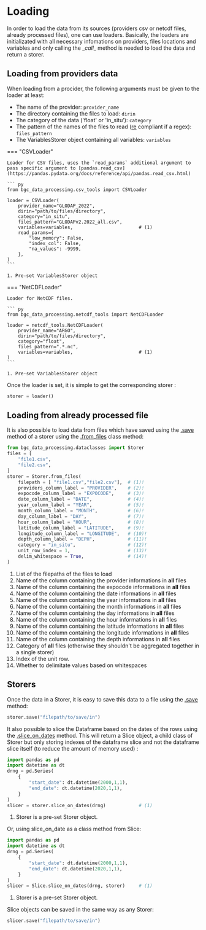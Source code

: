 # Loading

In order to load the data from its sources (providers csv or netcdf files, already processed files), one can use loaders. Basically, the loaders are initializated with all necessary infomations on providers, files locations and variables and only calling the \__call__ method is needed to load the data and return a storer. <br/>
## Loading from providers data

When loading from a procider, the following arguments must be given to the loader at least:

- The name of the provider: `provider_name`
- The directory containing the files to load: `dirin`
- The category of the data ('float' or 'in_situ'): `category`
- The pattern of the names of the files to read ([re](https://docs.python.org/3/library/re.html) compliant if a regex): `files_pattern`
- The VariablesStorer object containing all variables: `variables`

=== "CSVLoader"

    Loader for CSV files, uses the `read_params` additional argument to pass specific argument to [pandas.read_csv](https://pandas.pydata.org/docs/reference/api/pandas.read_csv.html)

    ``` py
    from bgc_data_processing.csv_tools import CSVLoader

    loader = CSVLoader(
        provider_name="GLODAP_2022",
        dirin="path/to/files/directory",
        category="in_situ",
        files_pattern="GLODAPv2.2022_all.csv",
        variables=variables,                        # (1)
        read_params={
            "low_memory": False,
            "index_col": False,
            "na_values": -9999,
        },
    )
    ```

    1. Pre-set VariablesStorer object

=== "NetCDFLoader"

    Loader for NetCDF files.

    ``` py
    from bgc_data_processing.netcdf_tools import NetCDFLoader

    loader = netcdf_tools.NetCDFLoader(
        provider_name="ARGO",
        dirin="path/to/files/directory",
        category="float",
        files_pattern=".*.nc",
        variables=variables,                        # (1)
    )
    ```

    1. Pre-set VariablesStorer object

Once the loader is set, it is simple to get the corresponding storer :

```py
storer = loader()
```
## Loading from already processed file

It is also possible to load data from files which have saved using the [.save](/reference/data_classes/#bgc_data_processing.data_classes.Storer.save) method of a storer using the [.from_files](/reference/data_classes/#bgc_data_processing.data_classes.Storer.from_files) class method:

```py
from bgc_data_processing.dataclasses import Storer
files = [
    "file1.csv",
    "file2.csv",
]
storer = Storer.from_files(
    filepath = [ "file1.csv","file2.csv"],  # (1)!
    providers_column_label = "PROVIDER",    # (2)!
    expocode_column_label = "EXPOCODE",     # (3)!
    date_column_label = "DATE",             # (4)!
    year_column_label = "YEAR",             # (5)!
    month_column_label = "MONTH",           # (6)!
    day_column_label = "DAY",               # (7)!
    hour_column_label = "HOUR",             # (8)!
    latitude_column_label = "LATITUDE",     # (9)!
    longitude_column_label = "LONGITUDE",   # (10)!
    depth_column_label = "DEPH",            # (11)!
    category = "in_situ",                   # (12)!
    unit_row_index = 1,                     # (13)!
    delim_whitespace = True,                # (14)!
)
```

1. List of the filepaths of the files to load
2. Name of the column containing the provider informations in **all** files
3. Name of the column containing the expocode informations in **all** files
4. Name of the column containing the date informations in **all** files
5. Name of the column containing the year informations in **all** files
6. Name of the column containing the month informations in **all** files
7. Name of the column containing the day informations in **all** files
8. Name of the column containing the hour informations in **all** files
9. Name of the column containing the latitude informations in **all** files
10. Name of the column containing the longitude informations in **all** files
11. Name of the column containing the depth informations in **all** files
12. Category of **all** files (otherwise they shouldn't be aggregated together in a single storer)
13. Index of the unit row.
14. Whether to delimitate values based on whitespaces

## Storers

Once the data in a Storer, it is easy to save this data to a file using the [.save](/reference/data_classes/#bgc_data_processing.data_classes.Storer.save) method:

```py
storer.save("filepath/to/save/in")
```

It also possible to slice the Dataframe based on the dates of the rows using the [.slice_on_dates](/reference/data_classes/#bgc_data_processing.data_classes.Storer.slice_on_dates) method. This will return a Slice object, a child class of Storer but only storing indexes of the dataframe slice and not the dataframe slice itself (to reduce the amount of memory used) :

``` py
import pandas as pd
import datetime as dt
drng = pd.Series(
    {
        "start_date": dt.datetime(2000,1,1),
        "end_date": dt.datetime(2020,1,1),
    }
)
slicer = storer.slice_on_dates(drng)            # (1)
```

1. Storer is a pre-set Storer object.

Or, using slice_on_date as a class method from Slice:

``` py
import pandas as pd
import datetime as dt
drng = pd.Series(
    {
        "start_date": dt.datetime(2000,1,1),
        "end_date": dt.datetime(2020,1,1),
    }
)
slicer = Slice.slice_on_dates(drng, storer)     # (1)
```

1. Storer is a pre-set Storer object.

Slice objects can be saved in the same way as any Storer:

```py
slicer.save("filepath/to/save/in")
```
